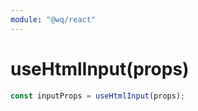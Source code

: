```yaml
---
module: "@wq/react"
---
```


# useHtmlInput(props)


```js
const inputProps = useHtmlInput(props);
```
